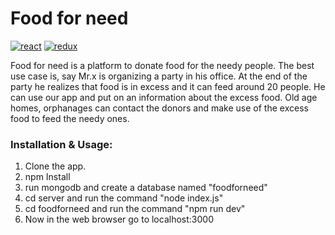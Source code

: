 Food for need
============================
[![react](https://img.shields.io/badge/react-v15.4.2-blue.svg)](https://github.com/facebook/react)
[![redux](https://img.shields.io/badge/redux-v3.5.2-orange.svg)](http://redux.js.org/docs/introduction/)

Food for need is a platform to donate food for the needy people.
The best use case is, say Mr.x is organizing a party in his office. At the end of the party he realizes that food is in excess and it can feed around 20 people. He can use our app and put on an information about the excess food. Old age homes, orphanages can contact the donors and make use of the excess food to feed the needy ones.

### Installation & Usage:
1) Clone the app.
2) npm Install
3) run mongodb and create a database named "foodforneed"
4) cd server and run the command "node index.js"
5) cd foodforneed and run the command "npm run dev"
6) Now in the web browser go to localhost:3000

